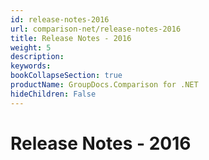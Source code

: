 ```yaml
---
id: release-notes-2016
url: comparison-net/release-notes-2016
title: Release Notes - 2016
weight: 5
description: 
keywords: 
bookCollapseSection: true
productName: GroupDocs.Comparison for .NET
hideChildren: False
---
```


# Release Notes - 2016
